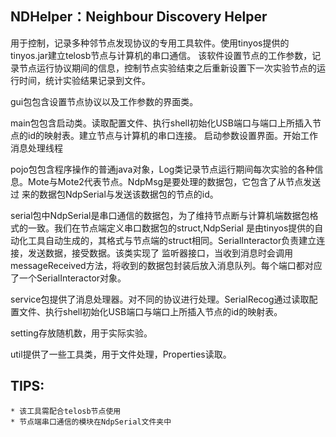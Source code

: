 ## NDHelper：Neighbour Discovery Helper
用于控制，记录多种邻节点发现协议的专用工具软件。使用tinyos提供的tinyos.jar建立telosb节点与计算机的串口通信。
该软件设置节点的工作参数，记录节点运行协议期间的信息，控制节点实验结束之后重新设置下一次实验节点的运行时间，统计实验结果记录到文件。

gui包包含设置节点协议以及工作参数的界面类。

main包包含启动类。读取配置文件、执行shell初始化USB端口与端口上所插入节点的id的映射表。建立节点与计算机的串口连接。
启动参数设置界面。开始工作消息处理线程

pojo包包含程序操作的普通java对象，Log类记录节点运行期间每次实验的各种信息。Mote与Mote2代表节点。NdpMsg是要处理的数据包，它包含了从节点发送过
来的数据包NdpSerial与发送该数据包的节点的id。

serial包中NdpSerial是串口通信的数据包，为了维持节点断与计算机端数据包格式的一致。我们在节点端定义串口数据包的struct,NdpSerial
是由tinyos提供的自动化工具自动生成的，其格式与节点端的struct相同。SerialInteractor负责建立连接，发送数据，接受数据。该类实现了
监听器接口，当收到消息时会调用messageReceived方法，将收到的数据包封装后放入消息队列。每个端口都对应了一个SerialInteractor对象。

service包提供了消息处理器。对不同的协议进行处理。SerialRecog通过读取配置文件、执行shell初始化USB端口与端口上所插入节点的id的映射表。

setting存放随机数，用于实际实验。

util提供了一些工具类，用于文件处理，Properties读取。

## TIPS:
    * 该工具需配合telosb节点使用
    * 节点端串口通信的模块在NdpSerial文件夹中
    


